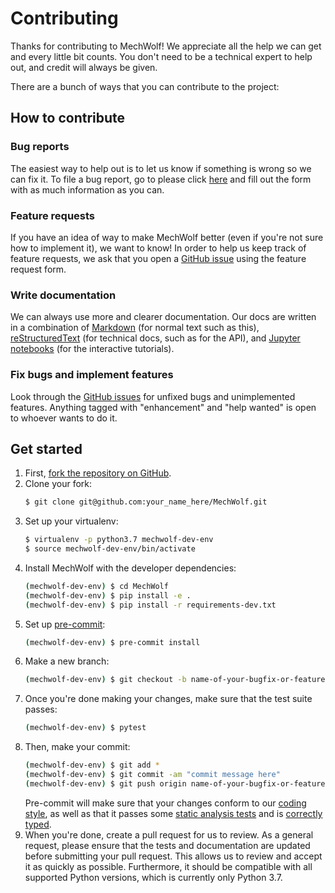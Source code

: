 # Contributing

Thanks for contributing to MechWolf!
We appreciate all the help we can get and every little bit counts.
You don't need to be a technical expert to help out, and credit will always be given.

There are a bunch of ways that you can contribute to the project:

## How to contribute

### Bug reports

The easiest way to help out is to let us know if something is wrong so we can fix it.
To file a bug report, go to please click [here](https://github.com/MechWolf/MechWolf/issues/new?assignees=&labels=bug&template=bug_report.md&title=) and fill out the form with as much information as you can.

### Feature requests

If you have an idea of way to make MechWolf better (even if you're not sure how to implement it), we want to know!
In order to help us keep track of feature requests, we ask that you open a [GitHub issue](https://github.com/MechWolf/MechWolf/issues/new?assignees=&labels=&template=feature_request.md&title=) using the feature request form.

### Write documentation

We can always use more and clearer documentation.
Our docs are written in a combination of [Markdown](https://commonmark.org/help/) (for normal text such as this), [reStructuredText](http://www.sphinx-doc.org/en/master/usage/restructuredtext/basics.html) (for technical docs, such as for the API), and [Jupyter notebooks](https://jupyter-notebook.readthedocs.io/en/stable/) (for the interactive tutorials).

### Fix bugs and implement features

Look through the [GitHub issues](https://github.com/MechWolf/MechWolf/issues/) for unfixed bugs and unimplemented features.
Anything tagged with "enhancement" and "help wanted" is open to whoever wants to do it.

## Get started

1. First, [fork the repository on GitHub](https://github.com/MechWolf/MechWolf).
1. Clone your fork:
   ```bash
   $ git clone git@github.com:your_name_here/MechWolf.git
   ```
1. Set up your virtualenv:
   ```bash
   $ virtualenv -p python3.7 mechwolf-dev-env
   $ source mechwolf-dev-env/bin/activate
   ```
1. Install MechWolf with the developer dependencies:
   ```bash
   (mechwolf-dev-env) $ cd MechWolf
   (mechwolf-dev-env) $ pip install -e .
   (mechwolf-dev-env) $ pip install -r requirements-dev.txt
   ```
1. Set up [pre-commit](https://pre-commit.com/):
   ```bash
   (mechwolf-dev-env) $ pre-commit install
   ```
1. Make a new branch:
   ```bash
   (mechwolf-dev-env) $ git checkout -b name-of-your-bugfix-or-feature
   ```
1. Once you're done making your changes, make sure that the test suite passes:
   ```bash
   (mechwolf-dev-env) $ pytest
   ```
1. Then, make your commit:
   ```bash
   (mechwolf-dev-env) $ git add *
   (mechwolf-dev-env) $ git commit -am "commit message here"
   (mechwolf-dev-env) $ git push origin name-of-your-bugfix-or-feature
   ```
   Pre-commit will make sure that your changes conform to our [coding style](https://github.com/python/black/), as well as that it passes some [static analysis tests](http://flake8.pycqa.org/en/latest/) and is [correctly typed](https://mypy.readthedocs.io/en/latest/).
1. When you're done, create a pull request for us to review.
   As a general request, please ensure that the tests and documentation are updated before submitting your pull request.
   This allows us to review and accept it as quickly as possible.
   Furthermore, it should be compatible with all supported Python versions, which is currently only Python 3.7.
